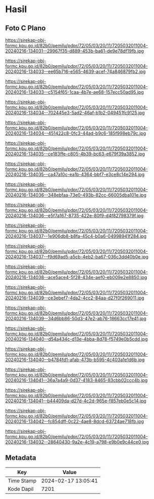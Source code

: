 # Hasil

## Foto C Plano

https://sirekap-obj-formc.kpu.go.id/82b0/pemilu/pdpr/72/05/03/20/11/7205032011004-20240216-134031--29967f35-d889-453b-ba61-de9e78df19fb.jpg

https://sirekap-obj-formc.kpu.go.id/82b0/pemilu/pdpr/72/05/03/20/11/7205032011004-20240216-134033--ee65b716-e565-4639-acef-74a846879fb2.jpg

https://sirekap-obj-formc.kpu.go.id/82b0/pemilu/pdpr/72/05/03/20/11/7205032011004-20240216-134033--c5154f65-1caa-4b7e-ae68-157ecc50ad95.jpg

https://sirekap-obj-formc.kpu.go.id/82b0/pemilu/pdpr/72/05/03/20/11/7205032011004-20240216-134034--702445e3-5ad2-46af-b1b2-049451fc9125.jpg

https://sirekap-obj-formc.kpu.go.id/82b0/pemilu/pdpr/72/05/03/20/11/7205032011004-20240216-134034--451422c8-0fc3-44ad-b9c6-185f998eb79c.jpg

https://sirekap-obj-formc.kpu.go.id/82b0/pemilu/pdpr/72/05/03/20/11/7205032011004-20240216-134035--ce183ffe-c805-4b39-bc63-e679f39a3852.jpg

https://sirekap-obj-formc.kpu.go.id/82b0/pemilu/pdpr/72/05/03/20/11/7205032011004-20240216-134035--ca47a10c-ea1b-4364-bbf7-e3ce8c14e294.jpg

https://sirekap-obj-formc.kpu.go.id/82b0/pemilu/pdpr/72/05/03/20/11/7205032011004-20240216-134036--348ebfaa-73e0-493b-82cc-66005dba101e.jpg

https://sirekap-obj-formc.kpu.go.id/82b0/pemilu/pdpr/72/05/03/20/11/7205032011004-20240216-134036--e5f7a167-8735-422e-80f9-d4f82798379f.jpg

https://sirekap-obj-formc.kpu.go.id/82b0/pemilu/pdpr/72/05/03/20/11/7205032011004-20240216-134037--1e906db8-b8fa-45c4-b0a6-04998941f284.jpg

https://sirekap-obj-formc.kpu.go.id/82b0/pemilu/pdpr/72/05/03/20/11/7205032011004-20240216-134037--f9d69ad5-a5cb-4eb2-ba67-036c3dd40b0e.jpg

https://sirekap-obj-formc.kpu.go.id/82b0/pemilu/pdpr/72/05/03/20/11/7205032011004-20240216-134038--ace5ace4-5f28-434e-aef0-eb009e2e8850.jpg

https://sirekap-obj-formc.kpu.go.id/82b0/pemilu/pdpr/72/05/03/20/11/7205032011004-20240216-134039--ce3ebef7-4da2-4cc2-84aa-d27f0f269011.jpg

https://sirekap-obj-formc.kpu.go.id/82b0/pemilu/pdpr/72/05/03/20/11/7205032011004-20240216-134039--34d6bb86-50d3-47e2-ab76-18663cc17e41.jpg

https://sirekap-obj-formc.kpu.go.id/82b0/pemilu/pdpr/72/05/03/20/11/7205032011004-20240216-134040--d54a434c-d13e-4bba-8d78-f5749e0b5cdd.jpg

https://sirekap-obj-formc.kpu.go.id/82b0/pemilu/pdpr/72/05/03/20/11/7205032011004-20240216-134040--b4784fd1-afab-473b-b595-4c403a1e1d6b.jpg

https://sirekap-obj-formc.kpu.go.id/82b0/pemilu/pdpr/72/05/03/20/11/7205032011004-20240216-134041--36a7a4a9-0d37-4183-8465-83cbb02ccc4b.jpg

https://sirekap-obj-formc.kpu.go.id/82b0/pemilu/pdpr/72/05/03/20/11/7205032011004-20240216-134041--b44409da-d27d-4c2d-965e-f857eb0e5c14.jpg

https://sirekap-obj-formc.kpu.go.id/82b0/pemilu/pdpr/72/05/03/20/11/7205032011004-20240216-134042--fc854dff-0c22-4ae8-8dcd-63724ae718fb.jpg

https://sirekap-obj-formc.kpu.go.id/82b0/pemilu/pdpr/72/05/03/20/11/7205032011004-20240216-134032--28640430-9a2e-4c19-a798-e9b0e9c44ce0.jpg


## Metadata

| Key        | Value               |
| ---------- | ------------------- |
| Time Stamp | 2024-02-17 13:05:41 |
| Kode Dapil | 7201                |



